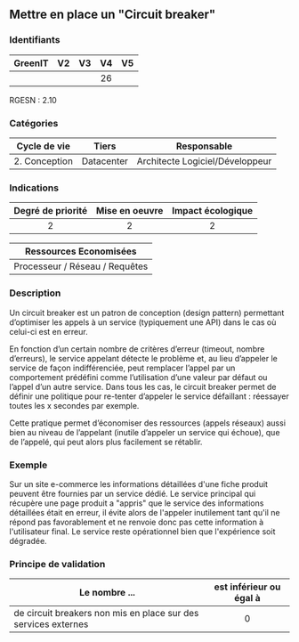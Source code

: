 ## Mettre en place un "Circuit breaker"

### Identifiants

| GreenIT | V2  | V3  | V4  | V5 |
|:-------:|:---:|:---:|:---:|:--:|
|         |     |     | 26  |    |

RGESN : 2.10

### Catégories

| Cycle de vie  |   Tiers    |           Responsable           |
|:-------------:|:----------:|:-------------------------------:|
| 2. Conception | Datacenter | Architecte Logiciel/Développeur |

### Indications

| Degré de priorité | Mise en oeuvre | Impact écologique |
|:-----------------:|:--------------:|:-----------------:|
|         2         |       2        |         2         |

|Ressources Economisées                                      |
|:-----------------------------------------------------:|
|            Processeur / Réseau / Requêtes             |

### Description

Un circuit breaker est un patron de conception (design pattern) permettant d’optimiser les appels à un service (typiquement une API) dans le cas où celui-ci est en erreur.


En fonction d’un certain nombre de critères d’erreur (timeout, nombre d’erreurs), le service appelant détecte le problème et, au lieu d’appeler le service de façon indifférenciée, peut remplacer l’appel par un comportement prédéfini comme l’utilisation d’une valeur par défaut ou l’appel d’un autre service. Dans tous les cas, le circuit breaker permet de définir une politique pour re-tenter d’appeler le service défaillant : réessayer toutes les x secondes par exemple.


Cette pratique permet d’économiser des ressources (appels réseaux) aussi bien au niveau de l’appelant (inutile d’appeler un service qui échoue), que de l’appelé, qui peut alors plus facilement se rétablir.


### Exemple

Sur un site e-commerce les informations détaillées d'une fiche produit peuvent être fournies par un service dédié. 
Le service principal qui récupère une page produit a "appris" que le service des informations détaillées était en erreur, il évite alors
de l'appeler inutilement tant qu'il ne répond pas favorablement et ne renvoie donc pas cette information à l'utilisateur final.
Le service reste opérationnel bien que l'expérience soit dégradée.

### Principe de validation

| Le nombre ...                                                  | est inférieur ou égal à |
|----------------------------------------------------------------|:-----------------------:|
| de circuit breakers non mis en place sur des services externes |            0            |
